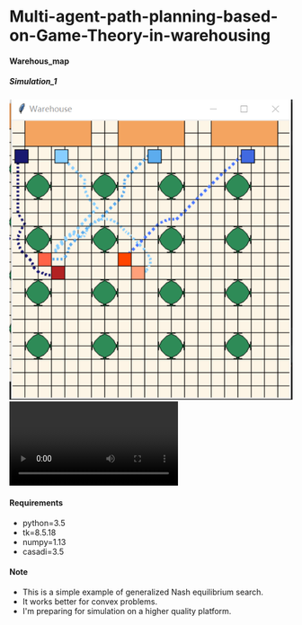 # Multi-agent-path-planning-based-on-Game-Theory-in-warehousing
#### Warehous_map
##### Simulation_1
![map_1](https://github.com/lightersp/Multi-agent-path-planning-based-on-Game-Theory-in-warehousing/blob/master/fig/map_1.png)
![map_2](https://github.com/lightersp/Multi-agent-path-planning-based-on-Game-Theory-in-warehousing/blob/master/fig/map_gazebo.mp4)
#### Requirements


- python=3.5
- tk=8.5.18
- numpy=1.13
- casadi=3.5
#### Note
+ This is a simple example of generalized Nash equilibrium search.
+ It works better for convex problems.
+ I'm preparing for simulation on a higher quality platform.
